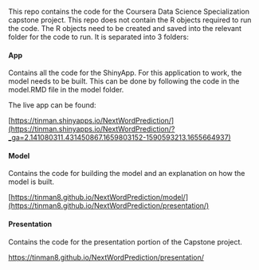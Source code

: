 This repo contains the code for the Coursera Data Science Specialization capstone project. This repo does not contain the R objects required to run the code. The R objects need to be created and saved into the relevant folder for the code to run. It is separated into 3 folders:

#### App

Contains all the code for the ShinyApp. For this application to work, the model needs to be built. This can be done by following the code in the model.RMD file in the model folder.

The live app can be found:

[https://tinman.shinyapps.io/NextWordPrediction/](https://tinman.shinyapps.io/NextWordPrediction/?_ga=2.141080311.431450867.1659803152-1590593213.1655664937)

#### Model

Contains the code for building the model and an explanation on how the model is built.

[https://tinman8.github.io/NextWordPrediction/model/](https://tinman8.github.io/NextWordPrediction/presentation/)

#### Presentation

Contains the code for the presentation portion of the Capstone project.

<https://tinman8.github.io/NextWordPrediction/presentation/>
